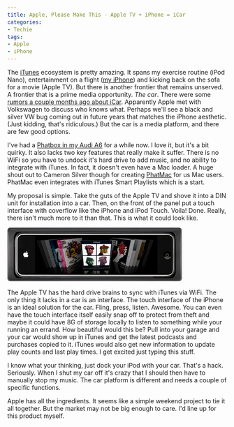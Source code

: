 ```yaml
---
title: Apple, Please Make This - Apple TV + iPhone = iCar
categories:
- Techie
tags:
- Apple
- iPhone
---
```


The [iTunes](http://www.apple.com/itunes/) ecosystem is pretty amazing. It spans my exercise routine (iPod Nano), entertainment on a flight ([my iPhone](/thingelstad/i-got-my-iphone)) and kicking back on the sofa for a movie (Apple TV). But there is another frontier that remains unserved. A frontier that is a prime media opportunity. _The car_.
There were some [rumors a couple months ago about iCar](http://www.macrumors.com/2007/08/29/volkswagen-apple-working-on-icar/). Apparently Apple met with Volkswagen to discuss who knows what. Perhaps we'll see a black and silver VW bug coming out in future years that matches the iPhone aesthetic. (Just kidding, that's ridiculous.) But the car is a media platform, and there are few good options.

I've had a [Phatbox in my Audi A6](/thingelstad/phatbox-installed) for a while now. I love it, but it's a bit quirky. It also lacks two key features that really make it suffer. There is no WiFi so you have to undock it's hard drive to add music, and no ability to integrate with iTunes. In fact, it doesn't even have a Mac loader. A huge shout out to Cameron Silver though for creating [PhatMac](http://buzzneon.com/PhatMac/) for us Mac users. PhatMac even integrates with iTunes Smart Playlists which is a start.

My proposal is simple. Take the guts of the Apple TV and shove it into a DIN unit for installation into a car. Then, on the front of the panel put a touch interface with coverflow like the iPhone and iPod Touch. Voila! Done. Really, there isn't much more to it than that. This is what it could look like.

[![icar-small.jpg](/assets/posts/2007/icar-small1.jpg)](/assets/posts/2007/icar1.jpg)

The Apple TV has the hard drive brains to sync with iTunes via WiFi. The only thing it lacks in a car is an interface. The touch interface of the iPhone is an ideal solution for the car. Fling, press, listen. Awesome. You can even have the touch interface itself easily snap off to protect from theft and maybe it could have 8G of storage locally to listen to something while your running an errand. How beautiful would this be? Pull into your garage and your car would show up in iTunes and get the latest podcasts and purchases copied to it. iTunes would also get new information to update play counts and last play times. I get excited just typing this stuff.

I know what your thinking, just dock your iPod with your car. That's a hack. Seriously. When I shut my car off it's crazy that I should then have to manually stop my music. The car platform is different and needs a couple of specific functions.

Apple has all the ingredients. It seems like a simple weekend project to tie it all together. But the market may not be big enough to care. I'd line up for this product myself.
